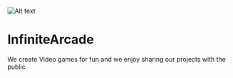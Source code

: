 ![Alt text](https://github.com/InfiniteArcade/.github/edit/main/logo.png)

# InfiniteArcade


We create Video games for fun and we enjoy sharing our projects with the public
